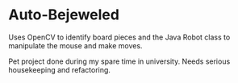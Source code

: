 # Auto-Bejeweled
Uses OpenCV to identify board pieces and the Java Robot class to manipulate the mouse and make moves.

Pet project done during my spare time in university. Needs serious housekeeping and refactoring.
